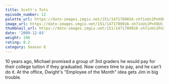 ```yaml
---
title: Scott's Tots
episode_number: 12
palette_url: https://dato-images.imgix.net/151/1471789016-sh7ioUs1PnXOUCiz1VatxYJDZyD.jpg?ixlib=rb-1.1.0&ch=DPR%2CWidth&auto=enhance&palette=json
image_url: https://dato-images.imgix.net/151/1471789016-sh7ioUs1PnXOUCiz1VatxYJDZyD.jpg?ixlib=rb-1.1.0&ch=DPR%2CWidth&auto=compress%2Cformat&w=500
thumbnail_url: https://dato-images.imgix.net/151/1471789016-sh7ioUs1PnXOUCiz1VatxYJDZyD.jpg?ixlib=rb-1.1.0&ch=DPR%2CWidth&auto=enhance&w=500&h=280&fit=crop&fm=jpg
date: '2009-12-03'
weight: 106
rating: 8.2
category: Season 6
---
```


10 years ago, Michael promised a group of 3rd graders he would pay for their college tuition if they graduated. Now comes time to pay, and he can't do it. At the office, Dwight's "Employee of the Month" idea gets Jim in big trouble.